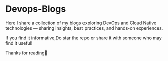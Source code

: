 # Devops-Blogs

Here I share a collection of my blogs exploring DevOps and Cloud Native technologies — sharing insights, best practices, and hands-on experiences.

If you find it informative,Do star the repo or share it with someone who may find it useful!

Thanks for reading🙌

